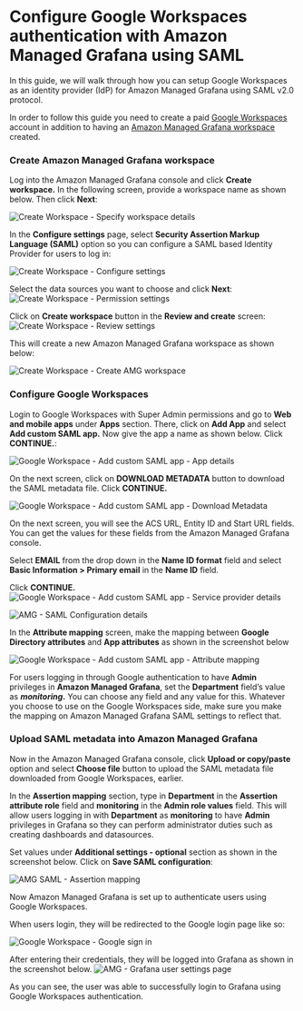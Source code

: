 # Configure Google Workspaces authentication with Amazon Managed Grafana using SAML

In this guide, we will walk through how you can setup Google Workspaces as an
identity provider (IdP) for Amazon Managed Grafana using SAML v2.0 protocol.

In order to follow this guide you need to create a paid [Google Workspaces][google-workspaces] 
account in addition to having an [Amazon Managed Grafana workspace][amg-ws] created.

### Create Amazon Managed Grafana workspace

Log into the Amazon Managed Grafana console and click **Create workspace.** In the following screen,
provide a workspace name as shown below. Then click **Next**:

![Create Workspace - Specify workspace details](../images/amg-saml-google-auth/1.png)

In the **Configure settings** page, select **Security Assertion Markup Language (SAML)** 
option so you can configure a SAML based Identity Provider for users to log in:

![Create Workspace - Configure settings](../images/amg-saml-google-auth/2.png)

Select the data sources you want to choose and click **Next**:
![Create Workspace - Permission settings](../images/amg-saml-google-auth/3.png)

Click on **Create workspace** button in the **Review and create** screen:
![Create Workspace - Review settings](../images/amg-saml-google-auth/4.png)

This will create a new Amazon Managed Grafana workspace as shown below:

![Create Workspace - Create AMG workspace](../images/amg-saml-google-auth/5.png)

### Configure Google Workspaces

Login to Google Workspaces with Super Admin permissions and go
to **Web and mobile apps** under **Apps** section. There, click on **Add App** 
and select **Add custom SAML app.** Now give the app a name as shown below. 
Click **CONTINUE.**:

![Google Workspace - Add custom SAML app - App details](../images/amg-saml-google-auth/6.png)


On the next screen, click on **DOWNLOAD METADATA** button to download the SAML metadata file. Click **CONTINUE.**

![Google Workspace - Add custom SAML app - Download Metadata](../images/amg-saml-google-auth/7.png)

On the next screen, you will see the ACS URL, Entity ID and Start URL fields.
You can get the values for these fields from the Amazon Managed Grafana console. 

Select **EMAIL** from the drop down in the **Name ID format** field and select **Basic Information > Primary email** in the **Name ID** field.

Click **CONTINUE.**
![Google Workspace - Add custom SAML app - Service provider details](../images/amg-saml-google-auth/8.png)

![AMG - SAML Configuration details](../images/amg-saml-google-auth/9.png)

In the **Attribute mapping** screen, make the mapping between **Google Directory attributes** and **App attributes** as shown in the screenshot below

![Google Workspace - Add custom SAML app - Attribute mapping](../images/amg-saml-google-auth/10.png)

For users logging in through Google authentication to have **Admin** privileges
in **Amazon Managed Grafana**, set the **Department** field’s value as ***monitoring*.** You can choose any field and any value for this. Whatever you choose to use on the Google Workspaces side, make sure you make the mapping on Amazon Managed Grafana SAML settings to reflect that.

### Upload SAML metadata into Amazon Managed Grafana

Now in the Amazon Managed Grafana console, click **Upload or copy/paste** option
and select **Choose file** button to upload the SAML metadata file downloaded
from Google Workspaces, earlier. 

In the **Assertion mapping** section, type in **Department** in the
**Assertion attribute role** field and **monitoring** in the **Admin role values** field. 
This will allow users logging in with **Department** as **monitoring** to 
have **Admin** privileges in Grafana so they can perform administrator duties
such as creating dashboards and datasources.

Set values under **Additional settings - optional** section as shown in the 
screenshot below. Click on **Save SAML configuration**:

![AMG SAML - Assertion mapping](../images/amg-saml-google-auth/11.png)

Now Amazon Managed Grafana is set up to authenticate users using Google Workspaces. 

When users login, they will be redirected to the Google login page like so:

![Google Workspace - Google sign in](../images/amg-saml-google-auth/12.png)

After entering their credentials, they will be logged into Grafana as shown in the screenshot below.
![AMG - Grafana user settings page](../images/amg-saml-google-auth/13.png)

As you can see, the user was able to successfully login to Grafana using Google Workspaces authentication.

[google-workspaces]: https://workspace.google.com/
[amg-ws]: https://docs.aws.amazon.com/grafana/latest/userguide/getting-started-with-AMG.html#AMG-getting-started-workspace
